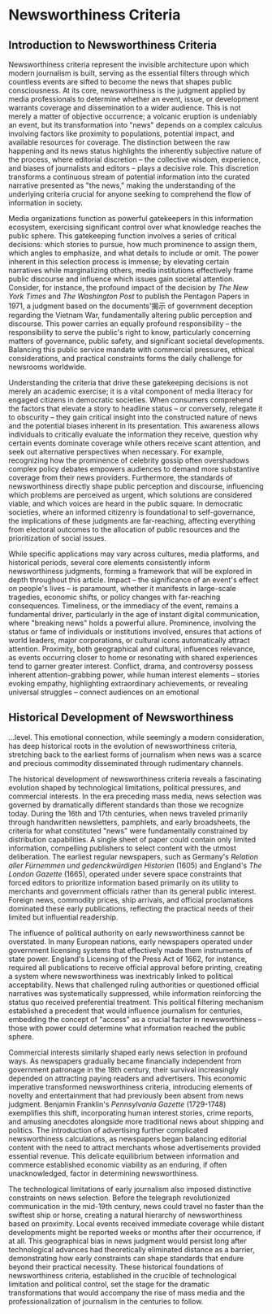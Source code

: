 <!-- TOPIC_GUID: 9331edfb-20b2-49cc-b5d4-f25305e96bad -->
# Newsworthiness Criteria

## Introduction to Newsworthiness Criteria

Newsworthiness criteria represent the invisible architecture upon which modern journalism is built, serving as the essential filters through which countless events are sifted to become the news that shapes public consciousness. At its core, newsworthiness is the judgment applied by media professionals to determine whether an event, issue, or development warrants coverage and dissemination to a wider audience. This is not merely a matter of objective occurrence; a volcanic eruption is undeniably an event, but its transformation into "news" depends on a complex calculus involving factors like proximity to populations, potential impact, and available resources for coverage. The distinction between the raw happening and its news status highlights the inherently subjective nature of the process, where editorial discretion – the collective wisdom, experience, and biases of journalists and editors – plays a decisive role. This discretion transforms a continuous stream of potential information into the curated narrative presented as "the news," making the understanding of the underlying criteria crucial for anyone seeking to comprehend the flow of information in society.

Media organizations function as powerful gatekeepers in this information ecosystem, exercising significant control over what knowledge reaches the public sphere. This gatekeeping function involves a series of critical decisions: which stories to pursue, how much prominence to assign them, which angles to emphasize, and what details to include or omit. The power inherent in this selection process is immense; by elevating certain narratives while marginalizing others, media institutions effectively frame public discourse and influence which issues gain societal attention. Consider, for instance, the profound impact of the decision by *The New York Times* and *The Washington Post* to publish the Pentagon Papers in 1971, a judgment based on the documents'揭示 of government deception regarding the Vietnam War, fundamentally altering public perception and discourse. This power carries an equally profound responsibility – the responsibility to serve the public's right to know, particularly concerning matters of governance, public safety, and significant societal developments. Balancing this public service mandate with commercial pressures, ethical considerations, and practical constraints forms the daily challenge for newsrooms worldwide.

Understanding the criteria that drive these gatekeeping decisions is not merely an academic exercise; it is a vital component of media literacy for engaged citizens in democratic societies. When consumers comprehend the factors that elevate a story to headline status – or conversely, relegate it to obscurity – they gain critical insight into the constructed nature of news and the potential biases inherent in its presentation. This awareness allows individuals to critically evaluate the information they receive, question why certain events dominate coverage while others receive scant attention, and seek out alternative perspectives when necessary. For example, recognizing how the prominence of celebrity gossip often overshadows complex policy debates empowers audiences to demand more substantive coverage from their news providers. Furthermore, the standards of newsworthiness directly shape public perception and discourse, influencing which problems are perceived as urgent, which solutions are considered viable, and which voices are heard in the public square. In democratic societies, where an informed citizenry is foundational to self-governance, the implications of these judgments are far-reaching, affecting everything from electoral outcomes to the allocation of public resources and the prioritization of social issues.

While specific applications may vary across cultures, media platforms, and historical periods, several core elements consistently inform newsworthiness judgments, forming a framework that will be explored in depth throughout this article. Impact – the significance of an event's effect on people's lives – is paramount, whether it manifests in large-scale tragedies, economic shifts, or policy changes with far-reaching consequences. Timeliness, or the immediacy of the event, remains a fundamental driver, particularly in the age of instant digital communication, where "breaking news" holds a powerful allure. Prominence, involving the status or fame of individuals or institutions involved, ensures that actions of world leaders, major corporations, or cultural icons automatically attract attention. Proximity, both geographical and cultural, influences relevance, as events occurring closer to home or resonating with shared experiences tend to garner greater interest. Conflict, drama, and controversy possess inherent attention-grabbing power, while human interest elements – stories evoking empathy, highlighting extraordinary achievements, or revealing universal struggles – connect audiences on an emotional

## Historical Development of Newsworthiness

...level. This emotional connection, while seemingly a modern consideration, has deep historical roots in the evolution of newsworthiness criteria, stretching back to the earliest forms of journalism when news was a scarce and precious commodity disseminated through rudimentary channels.

The historical development of newsworthiness criteria reveals a fascinating evolution shaped by technological limitations, political pressures, and commercial interests. In the era preceding mass media, news selection was governed by dramatically different standards than those we recognize today. During the 16th and 17th centuries, when news traveled primarily through handwritten newsletters, pamphlets, and early broadsheets, the criteria for what constituted "news" were fundamentally constrained by distribution capabilities. A single sheet of paper could contain only limited information, compelling publishers to select content with the utmost deliberation. The earliest regular newspapers, such as Germany's *Relation aller Fürnemmen und gedenckwürdigen Historien* (1605) and England's *The London Gazette* (1665), operated under severe space constraints that forced editors to prioritize information based primarily on its utility to merchants and government officials rather than its general public interest. Foreign news, commodity prices, ship arrivals, and official proclamations dominated these early publications, reflecting the practical needs of their limited but influential readership.

The influence of political authority on early newsworthiness cannot be overstated. In many European nations, early newspapers operated under government licensing systems that effectively made them instruments of state power. England's Licensing of the Press Act of 1662, for instance, required all publications to receive official approval before printing, creating a system where newsworthiness was inextricably linked to political acceptability. News that challenged ruling authorities or questioned official narratives was systematically suppressed, while information reinforcing the status quo received preferential treatment. This political filtering mechanism established a precedent that would influence journalism for centuries, embedding the concept of "access" as a crucial factor in newsworthiness – those with power could determine what information reached the public sphere.

Commercial interests similarly shaped early news selection in profound ways. As newspapers gradually became financially independent from government patronage in the 18th century, their survival increasingly depended on attracting paying readers and advertisers. This economic imperative transformed newsworthiness criteria, introducing elements of novelty and entertainment that had previously been absent from news judgment. Benjamin Franklin's *Pennsylvania Gazette* (1729-1748) exemplifies this shift, incorporating human interest stories, crime reports, and amusing anecdotes alongside more traditional news about shipping and politics. The introduction of advertising further complicated newsworthiness calculations, as newspapers began balancing editorial content with the need to attract merchants whose advertisements provided essential revenue. This delicate equilibrium between information and commerce established economic viability as an enduring, if often unacknowledged, factor in determining newsworthiness.

The technological limitations of early journalism also imposed distinctive constraints on news selection. Before the telegraph revolutionized communication in the mid-19th century, news could travel no faster than the swiftest ship or horse, creating a natural hierarchy of newsworthiness based on proximity. Local events received immediate coverage while distant developments might be reported weeks or months after their occurrence, if at all. This geographical bias in news judgment would persist long after technological advances had theoretically eliminated distance as a barrier, demonstrating how early constraints can shape standards that endure beyond their practical necessity. These historical foundations of newsworthiness criteria, established in the crucible of technological limitation and political control, set the stage for the dramatic transformations that would accompany the rise of mass media and the professionalization of journalism in the centuries to follow.